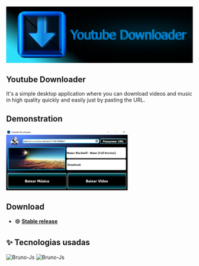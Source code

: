 <p float="center">
  <img src="Source Code/Logo.png?raw=true"  />
</p>

## Youtube Downloader  
It's a simple desktop application where you can download videos and music in high quality quickly and easily just by pasting the URL.<br>



## Demonstration<br>
<p float="center">
  <img src="Source Code/Preview.png?raw=true" width="65.1%" />
</p>



## Download
- 🟢 **[Stable release](https://github.com/BruceExtreme/Youtube-Downloader/releases/download/1.0/Youtube.Downloader.rar)**



## ✨ Tecnologias usadas
<div style="display: inline_block">
  <img align="center" alt="Bruno-Js" height="45" width="50" src="https://cdn.jsdelivr.net/gh/devicons/devicon/icons/python/python-original-wordmark.svg" />
  <img align="center" alt="Bruno-Js" height="45" width="50" src="https://cdn.jsdelivr.net/gh/devicons/devicon/icons/qt/qt-original.svg" />



  
  

